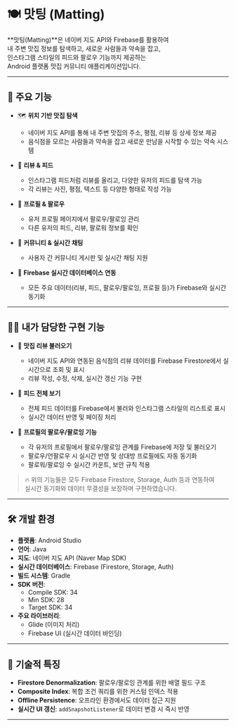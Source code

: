 # 🍽️ 맛팅 (Matting)

**맛팅(Matting)**은 네이버 지도 API와 Firebase를 활용하여  
내 주변 맛집 정보를 탐색하고, 새로운 사람들과 약속을 잡고,  
인스타그램 스타일의 피드와 팔로우 기능까지 제공하는  
Android 플랫폼 맛집 커뮤니티 애플리케이션입니다.

---

## 🚀 주요 기능

- 🗺️ **위치 기반 맛집 탐색**
  - 네이버 지도 API를 통해 내 주변 맛집의 주소, 평점, 리뷰 등 상세 정보 제공
  - 음식점을 모르는 사람들과 약속을 잡고 새로운 만남을 시작할 수 있는 약속 시스템

- 📝 **리뷰 & 피드**
  - 인스타그램 피드처럼 리뷰를 올리고, 다양한 유저의 피드를 탐색 가능
  - 각 리뷰는 사진, 평점, 텍스트 등 다양한 형태로 작성 가능

- 👤 **프로필 & 팔로우**
  - 유저 프로필 페이지에서 팔로우/팔로잉 관리
  - 다른 유저의 피드, 리뷰, 팔로워 정보를 확인

- 💬 **커뮤니티 & 실시간 채팅**
  - 사용자 간 커뮤니티 게시판 및 실시간 채팅 지원

- 🔄 **Firebase 실시간 데이터베이스 연동**
  - 모든 주요 데이터(리뷰, 피드, 팔로우/팔로잉, 프로필 등)가 Firebase와 실시간 동기화

---

## 🧑‍💻 내가 담당한 구현 기능

- 🌟 **맛집 리뷰 불러오기**
  - 네이버 지도 API와 연동된 음식점의 리뷰 데이터를 Firebase Firestore에서 실시간으로 조회 및 표시
  - 리뷰 작성, 수정, 삭제, 실시간 갱신 기능 구현

- 🌟 **피드 전체 보기**
  - 전체 피드 데이터를 Firebase에서 불러와 인스타그램 스타일의 리스트로 표시
  - 실시간 데이터 반영 및 페이징 처리

- 🌟 **프로필의 팔로우/팔로잉 기능**
  - 각 유저의 프로필에서 팔로우/팔로잉 관계를 Firebase에 저장 및 불러오기
  - 팔로우/언팔로우 시 실시간 반영 및 상대방 프로필에도 자동 동기화
  - 팔로워/팔로잉 수 실시간 카운트, 보안 규칙 적용

> 🔥 위의 기능들은 모두 Firebase Firestore, Storage, Auth 등과 연동하여  
> 실시간 동기화와 데이터 무결성을 보장하며 구현하였습니다.

---

## 🛠️ 개발 환경

- **플랫폼**: Android Studio
- **언어**: Java
- **지도**: 네이버 지도 API (Naver Map SDK)
- **실시간 데이터베이스**: Firebase (Firestore, Storage, Auth)
- **빌드 시스템**: Gradle
- **SDK 버전**:
  - Compile SDK: 34
  - Min SDK: 28
  - Target SDK: 34
- **주요 라이브러리**:
  - Glide (이미지 처리)
  - Firebase UI (실시간 데이터 바인딩)

---

## 🌱 기술적 특징

- **Firestore Denormalization**: 팔로우/팔로잉 관계를 위한 배열 필드 구조
- **Composite Index**: 복합 조건 쿼리를 위한 커스텀 인덱스 적용
- **Offline Persistence**: 오프라인 환경에서도 데이터 접근 지원
- **실시간 UI 갱신**: `addSnapshotListener`로 데이터 변경 시 즉시 반영

---
